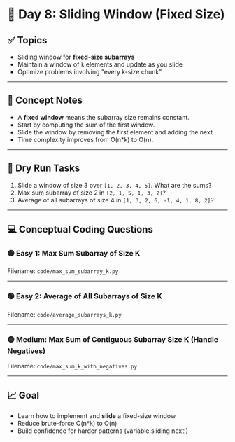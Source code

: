 # 📘 Day 8: Sliding Window (Fixed Size)

## ✅ Topics
- Sliding window for **fixed-size subarrays**
- Maintain a window of `k` elements and update as you slide
- Optimize problems involving "every k-size chunk"

---

## 🧠 Concept Notes

- A **fixed window** means the subarray size remains constant.
- Start by computing the sum of the first window.
- Slide the window by removing the first element and adding the next.
- Time complexity improves from O(n\*k) to O(n).

---

## 🧪 Dry Run Tasks

1. Slide a window of size 3 over `[1, 2, 3, 4, 5]`. What are the sums?
2. Max sum subarray of size 2 in `[2, 1, 5, 1, 3, 2]`?
3. Average of all subarrays of size 4 in `[1, 3, 2, 6, -1, 4, 1, 8, 2]`?

---

## 💻 Conceptual Coding Questions

### 🟢 Easy 1: Max Sum Subarray of Size K
Filename: `code/max_sum_subarray_k.py`

---

### 🟢 Easy 2: Average of All Subarrays of Size K
Filename: `code/average_subarrays_k.py`

---

### 🟡 Medium: Max Sum of Contiguous Subarray Size K (Handle Negatives)
Filename: `code/max_sum_k_with_negatives.py`

---

## 📈 Goal
- Learn how to implement and **slide** a fixed-size window
- Reduce brute-force O(n\*k) to O(n)
- Build confidence for harder patterns (variable sliding next!)
